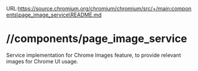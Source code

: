 URL:https://source.chromium.org/chromium/chromium/src/+/main:components\page_image_service\README.md
# //components/page_image_service

Service implementation for Chrome Images feature, to provide relevant images
for Chrome UI usage.
